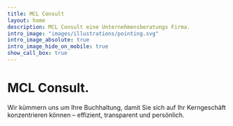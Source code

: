 ```yaml
---
title: MCL Consult
layout: home
description: MCL Consult eine Unternehmensberatungs Firma.
intro_image: "images/illustrations/pointing.svg"
intro_image_absolute: true
intro_image_hide_on_mobile: true
show_call_box: true
---
```


# MCL Consult.

Wir kümmern uns um Ihre Buchhaltung, damit Sie sich auf Ihr Kerngeschäft konzentrieren können – effizient, transparent und persönlich.